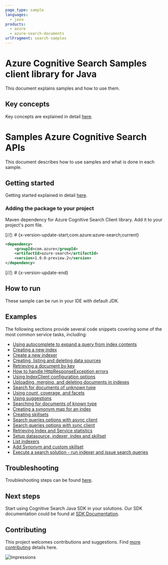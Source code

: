 ```yaml
---
page_type: sample
languages:
  - java
products:
  - azure
  - azure-search-documents
urlFragment: search-samples
---
```


# Azure Cognitive Search Samples client library for Java
This document explains samples and how to use them.

## Key concepts
Key concepts are explained in detail [here][SDK_README_KEY_CONCEPTS].

# Samples Azure Cognitive Search APIs
This document describes how to use samples and what is done in each sample.

## Getting started
Getting started explained in detail [here][SDK_README_GETTING_STARTED].
 
### Adding the package to your project

Maven dependency for Azure Cognitive Search Client library. Add it to your project's pom file.

[//]: # {x-version-update-start;com.azure:azure-search;current}

```xml
<dependency>
    <groupId>com.azure</groupId>
    <artifactId>azure-search</artifactId>
    <version>1.0.0-preview.2</version>
</dependency>
```

[//]: # {x-version-update-end}

## How to run
These sample can be run in your IDE with default JDK.

## Examples
The following sections provide several code snippets covering some of the most common service tasks, including:

-   [Using autocomplete to expand a query from index contents](java/com/azure/search/AutoCompleteExample.java)
-   [Creating a new index](java/com/azure/search/CreateIndexExample.java)
-   [Create a new indexer](java/com/azure/search/CreateIndexerExample.java)
-   [Creating, listing and deleting data sources](java/com/azure/search/DataSourceExample.java)
-   [Retrieving a document by key](java/com/azure/search/GetSingleDocumentExample.java)
-   [How to handle HttpResponseException errors](java/com/azure/search/HttpResponseExceptionExample.java)
-   [Using IndexClient configuration options](java/com/azure/search/IndexClientConfigurationExample.java)
-   [Uploading, merging, and deleting documents in indexes](java/com/azure/search/IndexContentManagementExample.java)
-   [Search for documents of unknown type](java/com/azure/search/SearchForDynamicDocumentsExample.java)
-   [Using count, coverage, and facets](java/com/azure/search/SearchOptionsExample.java)
-   [Using suggestions](java/com/azure/search/SearchSuggestionExample.java)
-   [Searching for documents of known type](java/com/azure/search/SearchAsyncWithFullyTypedDocumentsExample.java)
-   [Creating a synonym map for an index](java/com/azure/search/SynonymMapsCreateExample.java)
-   [Creating skillsets](java/com/azure/search/CreateSkillsetExample.java)
-   [Search queries options with async client](java/com/azure/search/SearchOptionsAsyncExample.java)
-   [Search queries options with sync client](java/com/azure/search/SearchOptionsExample.java)
-   [Retrieving Index and Service statistics](java/com/azure/search/IndexAndServiceStatisticsExample.java)
-   [Setup datasource, indexer, index and skillset](java/com/azure/search/LifecycleSetupExample.java)
-   [List indexers](java/com/azure/search/ListIndexersExample.java)
-   [Add Synonym and custom skillset](java/com/azure/search/RefineSearchCapabilitiesExample.java)
-   [Execute a search solution - run indexer and issue search queries](java/com/azure/search/RunningSearchSolutionExample.java)

## Troubleshooting
Troubleshooting steps can be found [here][SDK_README_TROUBLESHOOTING].

## Next steps
Start using Cognitive Search Java SDK in your solutions. Our SDK documentation could be found at [SDK Documentation][azsearch_docs]. 

## Contributing
This project welcomes contributions and suggestions. Find [more contributing][SDK_README_CONTRIBUTING] details here.

<!-- LINKS -->
[KEYS_SDK_README]: ../../README.md
[SDK_README_CONTRIBUTING]: ../../README.md#contributing
[SDK_README_GETTING_STARTED]: ../../README.md#getting-started
[SDK_README_TROUBLESHOOTING]: ../../README.md#troubleshooting
[SDK_README_KEY_CONCEPTS]: ../../README.md#key-concepts
[SDK_README_DEPENDENCY]: ../../README.md#adding-the-package-to-your-product
[azsearch_docs]: https://docs.microsoft.com/en-us/azure/search

![Impressions](https://azure-sdk-impressions.azurewebsites.net/api/impressions/azure-sdk-for-java/sdk/search/azure-search/samples/README.png)
